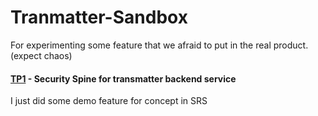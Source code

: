 # Tranmatter-Sandbox
For experimenting some feature that we afraid to put in the real product. (expect chaos)

#### [TP1](https://github.com/Transmatter/Transmatter-security-demo) - Security Spine for transmatter backend service
  I just did some demo feature for concept in SRS

